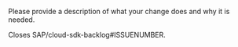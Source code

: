 Please provide a description of what your change does and why it is needed.

Closes SAP/cloud-sdk-backlog#ISSUENUMBER.

<!-- Check List:
* Tests created/adjusted for your changes.
* Release notes updated.
* PR title adheres to [conventional commit guidelines](https://www.conventionalcommits.org).
* If applicable:
  * Documented public API (TypeDoc).
  * Checked that `yarn run doc` still works.
-->
